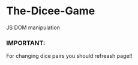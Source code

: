 # The-Dicee-Game
JS DOM manipulation
### IMPORTANT: 
For changing dice pairs you should refreash page!!
